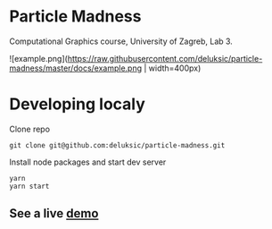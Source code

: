 # Particle Madness
Computational Graphics course, University of Zagreb, Lab 3.

![example.png](https://raw.githubusercontent.com/deluksic/particle-madness/master/docs/example.png | width=400px)

# Developing localy
Clone repo
```
git clone git@github.com:deluksic/particle-madness.git
```
Install node packages and start dev server
```
yarn
yarn start
```

## See a live [demo](https://deluksic.github.io/particle-madness)
